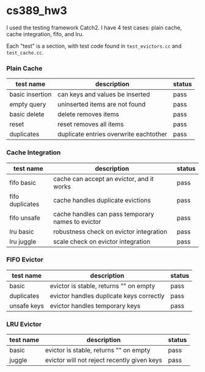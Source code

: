 # cs389_hw3

I used the testing framework Catch2. I have 4 test cases: plain cache, cache integration, fifo, and lru.

Each "test" is a section, with test code found in `test_evictors.cc` and `test_cache.cc`. 

### Plain Cache
| test name       | description                            | status |
|-----------------|----------------------------------------|--------|
| basic insertion | can keys and values be inserted        | pass   |
| empty query     | uninserted items are not found         | pass   |
| basic delete    | delete removes items                   | pass   |
| reset           | reset removes all items                | pass   |
| duplicates      | duplicate entries overwrite eachtother | pass   |

### Cache Integration
| test name       | description                                       | status |
|-----------------|---------------------------------------------------|--------|
| fifo basic      | cache can accept an evictor, and it works         | pass   |
| fifo duplicates | cache handles duplicate evictions                 | pass   |
| fifo unsafe     | cache handles can pass temporary names to evictor | pass   |
| lru basic       | robustness check on evictor integration           | pass   |
| lru juggle      | scale check on evictor integration                | pass   |

### FIFO Evictor
| test name   | description                              | status |
|-------------|------------------------------------------|--------|
| basic       | evictor is stable, returns "" on empty   | pass   |
| duplicates  | evictor handles duplicate keys correctly | pass   |
| unsafe keys | evictor handles temporary keys           | pass   |

### LRU Evictor
| test name | description                                 | status |
|-----------|---------------------------------------------|--------|
| basic     | evictor is stable, returns "" on empty      | pass   |
| juggle    | evictor will not reject recently given keys | pass   |
